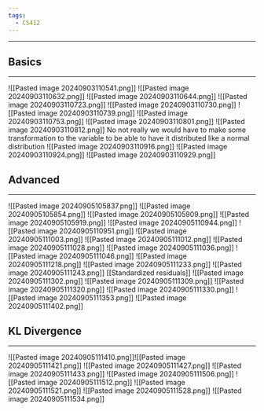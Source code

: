 ```yaml
---
tags:
  - CS412
---
```

---
## Basics
---
![[Pasted image 20240903110541.png]]
![[Pasted image 20240903110632.png]]
![[Pasted image 20240903110644.png]]
![[Pasted image 20240903110723.png]]
![[Pasted image 20240903110730.png]]
![[Pasted image 20240903110739.png]]
![[Pasted image 20240903110753.png]]
![[Pasted image 20240903110801.png]]
![[Pasted image 20240903110812.png]]
No not really we would have to make some transformation to the variable to be able to have it distributed like a normal distribution
![[Pasted image 20240903110916.png]]
![[Pasted image 20240903110924.png]]
![[Pasted image 20240903110929.png]]

## Advanced
---
![[Pasted image 20240905105837.png]]
![[Pasted image 20240905105854.png]]
![[Pasted image 20240905105909.png]]
![[Pasted image 20240905105919.png]]
![[Pasted image 20240905110944.png]]
![[Pasted image 20240905110951.png]]
![[Pasted image 20240905111003.png]]
![[Pasted image 20240905111012.png]]
![[Pasted image 20240905111028.png]]
![[Pasted image 20240905111036.png]]
![[Pasted image 20240905111046.png]]
![[Pasted image 20240905111218.png]]
![[Pasted image 20240905111233.png]]
![[Pasted image 20240905111243.png]]
[[Standardized residuals]]
![[Pasted image 20240905111302.png]]
![[Pasted image 20240905111309.png]]
![[Pasted image 20240905111320.png]]
![[Pasted image 20240905111330.png]]
![[Pasted image 20240905111353.png]]
![[Pasted image 20240905111402.png]]
## KL Divergence
---
![[Pasted image 20240905111410.png]]![[Pasted image 20240905111421.png]]
![[Pasted image 20240905111427.png]]
![[Pasted image 20240905111433.png]]
![[Pasted image 20240905111506.png]]
![[Pasted image 20240905111512.png]]
![[Pasted image 20240905111521.png]]
![[Pasted image 20240905111528.png]]
![[Pasted image 20240905111534.png]]
